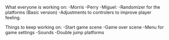 What everyone is working on:
-Morris
-Perry
-Miguel: 
    -Randomizer for the platforms (Basic version)
    -Adjustments to controlers to improve player feeling.

Things to keep working on:
-Start game scene
-Game over scene
-Menu for game settings
-Sounds
-Double jump platforms
